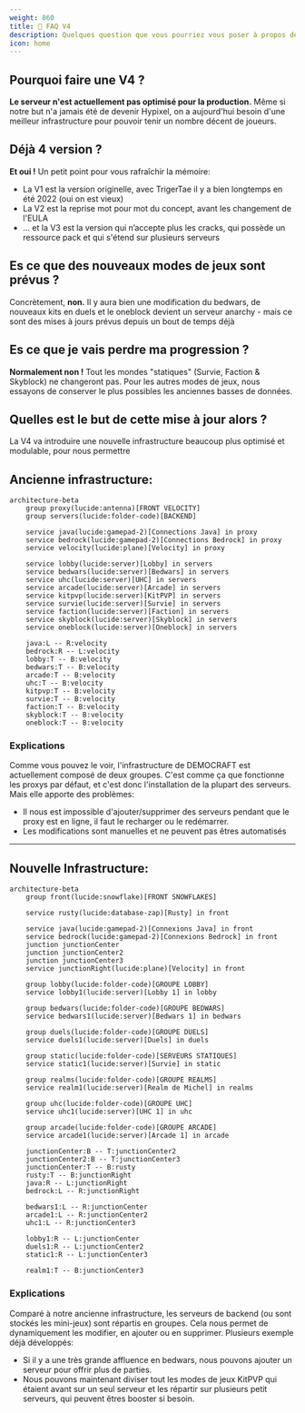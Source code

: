 ```yaml
---
weight: 860
title: 📆 FAQ V4
description: Quelques question que vous pourriez vous poser à propos de la V4 de DEMOCRAFT
icon: home
---
```


## Pourquoi faire une V4 ?
**Le serveur n'est actuellement pas optimisé pour la production.** Même si notre but n'a jamais été de devenir Hypixel, on a aujourd'hui besoin d'une meilleur infrastructure pour pouvoir tenir un nombre décent de joueurs.

## Déjà 4 version ?
**Et oui !** Un petit point pour vous rafraîchir la mémoire:

- La V1 est la version originelle, avec TrigerTae il y a bien longtemps en été 2022 (oui on est vieux)
- La V2 est la reprise mot pour mot du concept, avant les changement de l'EULA
- ... et la V3 est la version qui n’accepte plus les cracks, qui possède un ressource pack et qui s'étend sur plusieurs serveurs

## Es ce que des nouveaux modes de jeux sont prévus ?
Concrètement, **non.** Il y aura bien une modification du bedwars, de nouveaux kits en duels et le oneblock devient un serveur anarchy - mais ce sont des mises à jours prévus depuis un bout de temps déjà

## Es ce que je vais perdre ma progression ?
**Normalement non !** Tout les mondes "statiques" (Survie, Faction & Skyblock) ne changeront pas. Pour les autres modes de jeux, nous essayons de conserver le plus possibles les anciennes basses de données.

## Quelles est le but de cette mise à jour alors ?

La V4 va introduire une nouvelle infrastructure beaucoup plus optimisé et modulable, pour nous permettre 
## Ancienne infrastructure:
```mermaid
architecture-beta
    group proxy(lucide:antenna)[FRONT VELOCITY]
    group servers(lucide:folder-code)[BACKEND]

    service java(lucide:gamepad-2)[Connections Java] in proxy
    service bedrock(lucide:gamepad-2)[Connections Bedrock] in proxy
    service velocity(lucide:plane)[Velocity] in proxy

    service lobby(lucide:server)[Lobby] in servers
    service bedwars(lucide:server)[Bedwars] in servers
    service uhc(lucide:server)[UHC] in servers
    service arcade(lucide:server)[Arcade] in servers
    service kitpvp(lucide:server)[KitPVP] in servers
    service survie(lucide:server)[Survie] in servers
    service faction(lucide:server)[Faction] in servers
    service skyblock(lucide:server)[Skyblock] in servers
    service oneblock(lucide:server)[Oneblock] in servers

    java:L -- R:velocity
    bedrock:R -- L:velocity
    lobby:T -- B:velocity
    bedwars:T -- B:velocity
    arcade:T -- B:velocity
    uhc:T -- B:velocity
    kitpvp:T -- B:velocity
    survie:T -- B:velocity
    faction:T -- B:velocity
    skyblock:T -- B:velocity
    oneblock:T -- B:velocity
```
### Explications
Comme vous pouvez le voir, l'infrastructure de DEMOCRAFT est actuellement composé de deux groupes. C'est comme ça que fonctionne les proxys par défaut, et c'est donc l'installation de la plupart des serveurs. Mais elle apporte des problèmes:

- Il nous est impossible d'ajouter/supprimer des serveurs pendant que le proxy est en ligne, il faut le recharger ou le redémarrer.
- Les modifications sont manuelles et ne peuvent pas êtres automatisés
---

## Nouvelle Infrastructure:
```mermaid
architecture-beta
    group front(lucide:snowflake)[FRONT SNOWFLAKES]

    service rusty(lucide:database-zap)[Rusty] in front

    service java(lucide:gamepad-2)[Connexions Java] in front
    service bedrock(lucide:gamepad-2)[Connexions Bedrock] in front
    junction junctionCenter
    junction junctionCenter2
    junction junctionCenter3
    service junctionRight(lucide:plane)[Velocity] in front

    group lobby(lucide:folder-code)[GROUPE LOBBY]
    service lobby1(lucide:server)[Lobby 1] in lobby

    group bedwars(lucide:folder-code)[GROUPE BEDWARS]
    service bedwars1(lucide:server)[Bedwars 1] in bedwars

    group duels(lucide:folder-code)[GROUPE DUELS]
    service duels1(lucide:server)[Duels] in duels

    group static(lucide:folder-code)[SERVEURS STATIQUES]
    service static1(lucide:server)[Survie] in static

    group realms(lucide:folder-code)[GROUPE REALMS]
    service realm1(lucide:server)[Realm de Michel] in realms

    group uhc(lucide:folder-code)[GROUPE UHC]
    service uhc1(lucide:server)[UHC 1] in uhc

    group arcade(lucide:folder-code)[GROUPE ARCADE]
    service arcade1(lucide:server)[Arcade 1] in arcade

    junctionCenter:B -- T:junctionCenter2
    junctionCenter2:B -- T:junctionCenter3
    junctionCenter:T -- B:rusty
    rusty:T -- B:junctionRight
    java:R -- L:junctionRight
    bedrock:L -- R:junctionRight

    bedwars1:L -- R:junctionCenter
    arcade1:L -- R:junctionCenter2
    uhc1:L -- R:junctionCenter3

    lobby1:R -- L:junctionCenter
    duels1:R -- L:junctionCenter2
    static1:R -- L:junctionCenter3

    realm1:T -- B:junctionCenter3
```

### Explications
Comparé à notre ancienne infrastructure, les serveurs de backend (ou sont stockés les mini-jeux) sont répartis en groupes. Cela nous permet de dynamiquement les modifier, en ajouter ou en supprimer. Plusieurs exemple déjà développés:

- Si il y a une très grande affluence en bedwars, nous pouvons ajouter un serveur pour offrir plus de parties.
- Nous pouvons maintenant diviser tout les modes de jeux KitPVP qui étaient avant sur un seul serveur et les répartir sur plusieurs petit serveurs, qui peuvent êtres booster si besoin. 